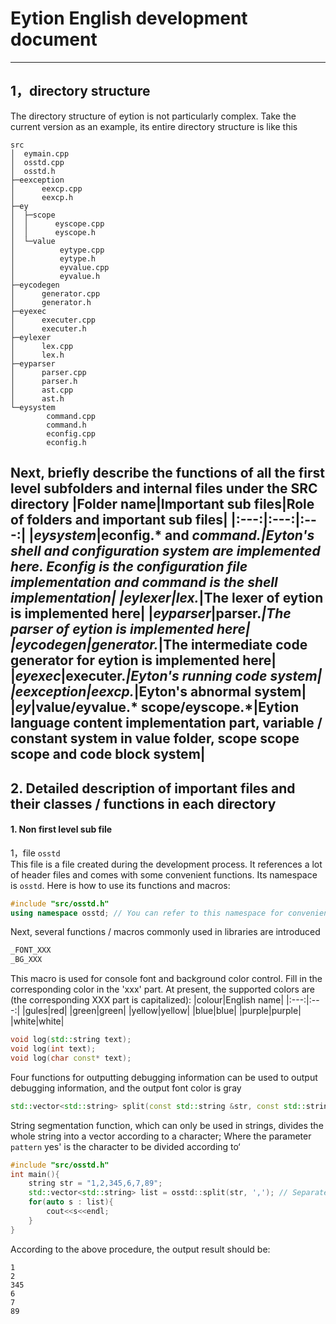 # Eytion English development document
---
## 1，directory structure
The directory structure of eytion is not particularly complex. Take the current version as an example, its entire directory structure is like this
```
src
│  eymain.cpp
│  osstd.cpp
│  osstd.h
├─eexception
│      eexcp.cpp
│      eexcp.h
├─ey
│  ├─scope
│  │      eyscope.cpp
│  │      eyscope.h
│  └─value
│          eytype.cpp
│          eytype.h
│          eyvalue.cpp
│          eyvalue.h
├─eycodegen
│      generator.cpp
│      generator.h
├─eyexec
│      executer.cpp
│      executer.h
├─eylexer
│      lex.cpp
│      lex.h
├─eyparser
│      parser.cpp
│      parser.h
│      ast.cpp
│      ast.h
└─eysystem
        command.cpp
        command.h
        econfig.cpp
        econfig.h
```
Next, briefly describe the functions of all the first level subfolders and internal files under the SRC directory
|Folder name|Important sub files|Role of folders and important sub files|
|:---:|:---:|:---:|
|***eysystem***|econfig.* and ***command.****|Eyton's shell and configuration system are implemented here. Econfig is the configuration file implementation and command is the shell implementation|
|***eylexer***|lex.*|The lexer of eytion is implemented here|
|***eyparser***|parser.*|The parser of eytion is implemented here|
|***eycodegen***|generator.*|The intermediate code generator for eytion is implemented here|
|***eyexec***|executer.*|Eyton's running code system|
|***eexception***|eexcp.*|Eyton's abnormal system|
|***ey***|value/eyvalue.* scope/eyscope.*|Eytion language content implementation part, variable / constant system in value folder, scope scope scope and code block system|
---
## 2. Detailed description of important files and their classes / functions in each directory
#### 1. Non first level sub file
1，file ``osstd``  
This file is a file created during the development process. It references a lot of header files and comes with some convenient functions. Its namespace is `` osstd ``. Here is how to use its functions and macros:
```C++
#include "src/osstd.h"
using namespace osstd; // You can refer to this namespace for convenience
```
Next, several functions / macros commonly used in libraries are introduced
  
```C++
_FONT_XXX
_BG_XXX
```
This macro is used for console font and background color control. Fill in the corresponding color in the 'xxx' part. At present, the supported colors are (the corresponding XXX part is capitalized):
|colour|English name|
|:---:|:---:|
|gules|red|
|green|green|
|yellow|yellow|
|blue|blue|
|purple|purple|
|white|white|  
  
    
```C++
void log(std::string text);
void log(int text);
void log(char const* text);
```
Four functions for outputting debugging information can be used to output debugging information, and the output font color is gray
  
```C++
std::vector<std::string> split(const std::string &str, const std::string &pattern);
```
String segmentation function, which can only be used in strings, divides the whole string into a vector according to a character; Where the parameter `` pattern `` yes' is the character to be divided according to‘
```C++
#include "src/osstd.h"
int main(){
    string str = "1,2,345,6,7,89";
    std::vector<std::string> list = osstd::split(str, ','); // Separated by commas
    for(auto s : list){
        cout<<s<<endl;
    }
}
```
According to the above procedure, the output result should be:
```
1
2
345
6
7
89
```